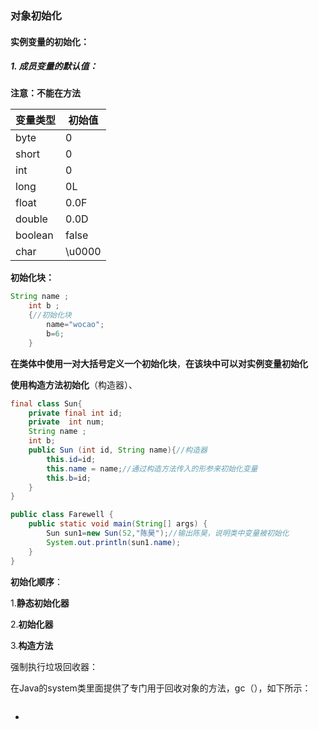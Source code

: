 ### 对象初始化

#### 实例变量的初始化：

##### 1.  成员变量的默认值：

**注意：不能在方法**

| 变量类型 | 初始值 |
| -------- | ------ |
| byte     | 0      |
| short    | 0      |
| int      | 0      |
| long     | 0L     |
| float    | 0.0F   |
| double   | 0.0D   |
| boolean  | false  |
| char     | \u0000 |

**初始化块：**

```java
String name ;
    int b ;
    {//初始化块
        name="wocao";
        b=6;
    }
```

**在类体中使用一对大括号定义一个初始化块**，**在该块中可以对实例变量初始化**

**使用构造方法初始化**（构造器）、

```java
final class Sun{
    private final int id;
    private  int num;
    String name ;
    int b;
    public Sun (int id, String name){//构造器
        this.id=id;
        this.name = name;//通过构造方法传入的形参来初始化变量
        this.b=id;
    }
}

public class Farewell {
    public static void main(String[] args) {
        Sun sun1=new Sun(52,"陈昊");//输出陈昊，说明类中变量被初始化
        System.out.println(sun1.name);
    }
}


```

**初始化顺序**：

1.**静态初始化器**

2.**初始化器**

3.**构造方法**

 



强制执行垃圾回收器：

在Java的system类里面提供了专门用于回收对象的方法，gc（），如下所示：

```java

```

-